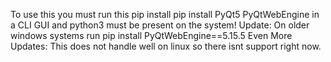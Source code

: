 To use this you must run this pip install pip install PyQt5 PyQtWebEngine in a CLI GUI and python3 must be present on the system!
Update: On older windows systems  run pip install PyQtWebEngine==5.15.5
Even More Updates: This does not handle well on linux so there isnt support right now.
